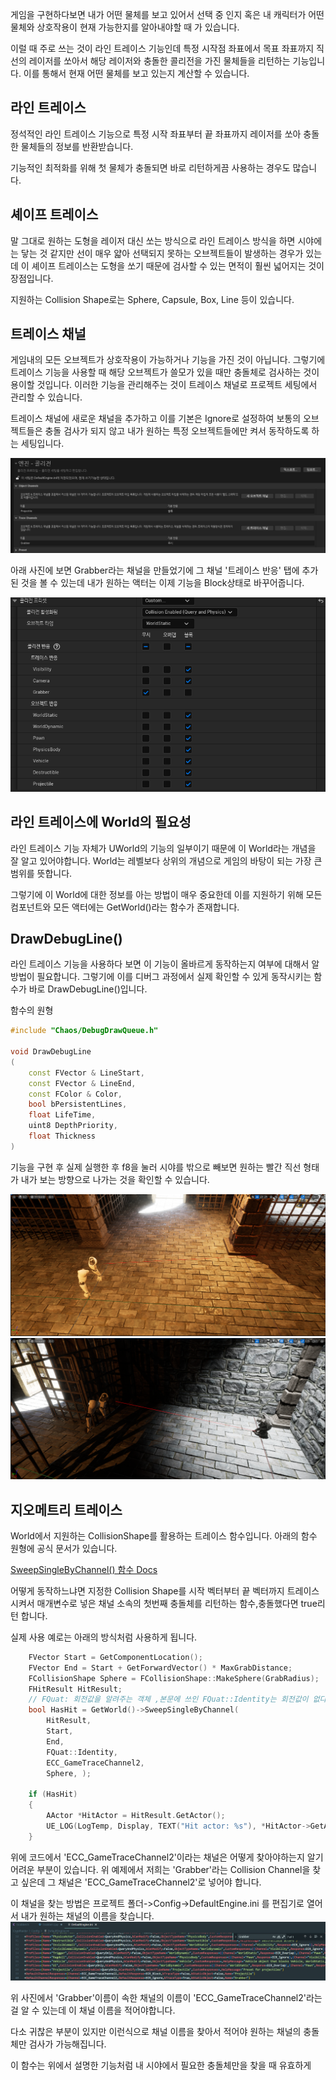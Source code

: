게임을 구현하다보면 내가 어떤 물체를 보고 있어서 선택 중 인지 혹은 내 캐릭터가 어떤 물체와 상호작용이 현재 가능한지를 알아내야할 때 가 있습니다.

이럴 때 주로 쓰는 것이 라인 트레이스 기능인데 특정 시작점 좌표에서 목표 좌표까지 직선의 레이저를 쏘아서 해당 레이저와 충돌한 콜리전을 가진 물체들을 리턴하는 기능입니다. 이를 통해서 현재 어떤 물체를 보고 있는지 계산할 수 있습니다.

## 라인 트레이스

정석적인 라인 트레이스 기능으로 특정 시작 좌표부터 끝 좌표까지 레이저를 쏘아 충돌한 물체들의 정보를 반환받습니다.

기능적인 최적화를 위해 첫 물체가 충돌되면 바로 리턴하게끔 사용하는 경우도 많습니다.

## 셰이프 트레이스

말 그대로 원하는 도형을 레이저 대신 쏘는 방식으로 라인 트레이스 방식을 하면 시야에는 닿는 것 같지만 선이 매우 얇아 선택되지 못하는 오브젝트들이 발생하는 경우가 있는데 이 셰이프 트레이스는 도형을 쏘기 때문에 검사할 수 있는 면적이 훨씬 넓어지는 것이 장점입니다.

지원하는 Collision Shape로는 Sphere, Capsule, Box, Line 등이 있습니다.

## 트레이스 채널

게임내의 모든 오브젝트가 상호작용이 가능하거나 기능을 가진 것이 아닙니다. 그렇기에 트레이스 기능을 사용할 때 해당 오브젝트가 쓸모가 있을 때만 충돌체로 검사하는 것이 용이할 것입니다. 이러한 기능을 관리해주는 것이 트레이스 채널로 프로젝트 세팅에서 관리할 수 있습니다.

트레이스 채널에 새로운 채널을 추가하고 이를 기본은 Ignore로 설정하여 보통의 오브젝트들은 충돌 검사가 되지 않고 내가 원하는 특정 오브젝트들에만 켜서 동작하도록 하는 세팅입니다.

![1](/Assets/Images/Unreal/이론/트레이스%20정리/1.png)

아래 사진에 보면 Grabber라는 채널을 만들었기에 그 채널 '트레이스 반응' 탭에 추가된 것을 볼 수 있는데 내가 원하는 액터는 이제 기능을 Block상태로 바꾸어줍니다.

![1](/Assets/Images/Unreal/이론/트레이스%20정리/2.png)

## 라인 트레이스에 World의 필요성

라인 트레이스 기능 자체가 UWorld의 기능의 일부이기 때문에 이 World라는 개념을 잘 알고 있어야합니다. World는 레벨보다 상위의 개념으로 게임의 바탕이 되는 가장 큰 범위를 뜻합니다.

그렇기에 이 World에 대한 정보를 아는 방법이 매우 중요한데 이를 지원하기 위해 모든 컴포넌트와 모든 액터에는 GetWorld()라는 함수가 존재합니다.

## DrawDebugLine()

라인 트레이스 기능을 사용하다 보면 이 기능이 올바르게 동작하는지 여부에 대해서 알 방법이 필요합니다. 그렇기에 이를 디버그 과정에서 실제 확인할 수 있게 동작시키는 함수가 바로 DrawDebugLine()입니다.

함수의 원형

```C++
#include "Chaos/DebugDrawQueue.h"

void DrawDebugLine
(
    const FVector & LineStart,
    const FVector & LineEnd,
    const FColor & Color,
    bool bPersistentLines,
    float LifeTime,
    uint8 DepthPriority,
    float Thickness
)
```

기능을 구현 후 실제 실행한 후 f8을 눌러 시야를 밖으로 빼보면 원하는 빨간 직선 형태가 내가 보는 방향으로 나가는 것을 확인할 수 있습니다.

![1](/Assets/Images/Unreal/이론/트레이스%20정리/3.png)
![1](/Assets/Images/Unreal/이론/트레이스%20정리/4.png)

## 지오메트리 트레이스

World에서 지원하는 CollisionShape를 활용하는 트레이스 함수입니다. 아래의 함수 원형에 공식 문서가 있습니다.

[SweepSingleByChannel() 함수 Docs](https://docs.unrealengine.com/5.3/en-US/API/Runtime/Engine/Engine/UWorld/SweepSingleByChannel/)

어떻게 동작하느냐면 지정한 Collision Shape를 시작 벡터부터 끝 벡터까지 트레이스 시켜서 매개변수로 넣은 채널 소속의 첫번째 충돌체를 리턴하는 함수,충돌했다면 true리턴 합니다.

실제 사용 예로는 아래의 방식처럼 사용하게 됩니다.

```C++
    FVector Start = GetComponentLocation();
	FVector End = Start + GetForwardVector() * MaxGrabDistance;
    FCollisionShape Sphere = FCollisionShape::MakeSphere(GrabRadius);
	FHitResult HitResult;
	// FQuat: 회전값을 알려주는 객체 ,본문에 쓰인 FQuat::Identity는 회전값이 없다는 표현
	bool HasHit = GetWorld()->SweepSingleByChannel(
		HitResult,
		Start,
		End,
		FQuat::Identity,
		ECC_GameTraceChannel2,
		Sphere, );

	if (HasHit)
	{
		AActor *HitActor = HitResult.GetActor();
		UE_LOG(LogTemp, Display, TEXT("Hit actor: %s"), *HitActor->GetActorNameOrLabel());
	}
```

위에 코드에서 'ECC_GameTraceChannel2'이라는 채널은 어떻게 찾아야하는지 알기 어려운 부분이 있습니다. 위 예제에서 저희는 'Grabber'라는 Collision Channel을 찾고 싶은데 그 채널은 'ECC_GameTraceChannel2'로 넣어야 합니다.

이 채널을 찾는 방법은 프로젝트 폴더->Config->DefaultEngine.ini 를 편집기로 열어서 내가 원하는 채널의 이름을 찾습니다.
![5](/Assets/Images/Unreal/이론/트레이스%20정리/5.png)

위 사진에서 'Grabber'이름이 속한 채널의 이름이 'ECC_GameTraceChannel2'라는걸 알 수 있는데 이 채널 이름을 적어야합니다.

다소 귀찮은 부분이 있지만 이런식으로 채널 이름을 찾아서 적어야 원하는 채널의 충돌체만 검사가 가능해집니다.

이 함수는 위에서 설명한 기능처럼 내 시야에서 필요한 충돌체만을 찾을 때 유효하게